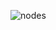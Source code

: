 
![nodes](https://github.com/Rishabh1004/docker1/assets/102922226/c4c1a323-1be5-49ce-a70e-2f95fe090d4a)

